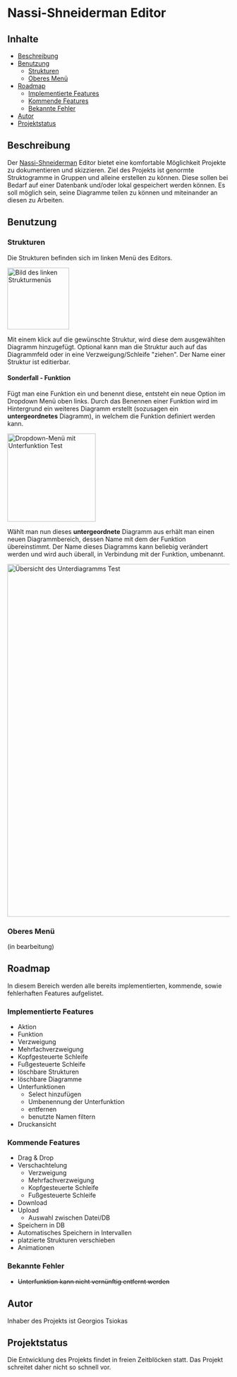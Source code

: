 # Nassi-Shneiderman Editor

## Inhalte
- [Beschreibung](#beschreibung)
- [Benutzung](#benutzung)
    - [Strukturen](#strukturen)
    - [Oberes Menü](#oberes-menü)
- [Roadmap](#roadmap)
    - [Implementierte Features](#implementierte-features)
    - [Kommende Features](#kommende-features)
    - [Bekannte Fehler](#bekannte-fehler)
- [Autor](#autor)
- [Projektstatus](#projektstatus)

## Beschreibung

Der [Nassi-Shneiderman](https://de.wikipedia.org/wiki/Nassi-Shneiderman-Diagramm) Editor bietet eine komfortable Möglichkeit Projekte zu dokumentieren und skizzieren. Ziel des Projekts ist genormte
Struktogramme in Gruppen und alleine erstellen zu können. Diese sollen bei Bedarf auf einer Datenbank und/oder lokal gespeichert werden können.
Es soll möglich sein, seine Diagramme teilen zu können und miteinander an diesen zu Arbeiten.

## Benutzung

### Strukturen

Die Strukturen befinden sich im linken Menü des Editors.

<img src="/uploads/1dba17a91a428d2b5fe3a6bbcc5f2075/Menü.PNG" alt="Bild des linken Strukturmenüs" width="140">

Mit einem klick auf die gewünschte Struktur, wird diese dem ausgewählten Diagramm hinzugefügt.
Optional kann man die Struktur auch auf das Diagrammfeld oder in eine Verzweigung/Schleife "ziehen".
Der Name einer Struktur ist editierbar.

#### Sonderfall - Funktion

Fügt man eine Funktion ein und benennt diese, entsteht ein neue Option im Dropdown Menü oben links.
Durch das Benennen einer Funktion wird im Hintergrund ein weiteres Diagramm erstellt (sozusagen ein **untergeordnetes** Diagramm), in
welchem die Funktion definiert werden kann.

<img src="/uploads/b2e43a504aea3e8da780aeb9c907fdac/Unterfunktion.png" alt="Dropdown-Menü mit Unterfunktion Test" width="200">

Wählt man nun dieses **untergeordnete** Diagramm aus erhält man einen neuen Diagrammbereich, dessen Name mit dem der Funktion übereinstimmt.
Der Name dieses Diagramms kann beliebig verändert werden und wird auch überall, in Verbindung mit der Funktion, umbenannt.

<img src="/uploads/4892bb6744fd266f43f6551bdaf7f42d/Unterdiagramm.PNG" alt="Übersicht des Unterdiagramms Test" width="800">

### Oberes Menü

(in bearbeitung)

## Roadmap

In diesem Bereich werden alle bereits implementierten, kommende, sowie fehlerhaften Features aufgelistet.

### Implementierte Features

- Aktion
- Funktion
- Verzweigung
- Mehrfachverzweigung
- Kopfgesteuerte Schleife
- Fußgesteuerte Schleife  
- löschbare Strukturen
- löschbare Diagramme
- Unterfunktionen
    - Select hinzufügen
    - Umbenennung der Unterfunktion
    - entfernen
    - benutzte Namen filtern
- Druckansicht

### Kommende Features

- Drag & Drop
- Verschachtelung
    - Verzweigung
    - Mehrfachverzweigung
    - Kopfgesteuerte Schleife
    - Fußgesteuerte Schleife
- Download
- Upload
    - Auswahl zwischen Datei/DB
- Speichern in DB
- Automatisches Speichern in Intervallen
- platzierte Strukturen verschieben
- Animationen

### Bekannte Fehler

- ~~Unterfunktion kann nicht vernünftig entfernt werden~~

## Autor

Inhaber des Projekts ist Georgios Tsiokas

## Projektstatus

Die Entwicklung des Projekts findet in freien Zeitblöcken statt. Das Projekt schreitet daher nicht so schnell vor.
